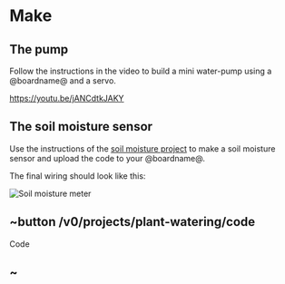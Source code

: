 # Make

## The pump

Follow the instructions in the video to build a mini water-pump using a @boardname@ and a servo.

https://youtu.be/jANCdtkJAKY

## The soil moisture sensor

Use the instructions of the [soil moisture project](/projects/soil-moisture) to make a soil moisture sensor and upload the code to your @boardname@. 

The final wiring should look like this:

![Soil moisture meter](/static/mb/projects/plant-watering/make.jpg)

## ~button /v0/projects/plant-watering/code

Code

## ~
